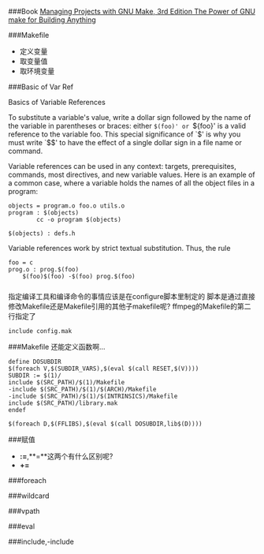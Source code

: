 ###Book
[Managing Projects with GNU Make, 3rd Edition
The Power of GNU make for Building Anything]()

###Makefile
* 定义变量
* 取变量值
* 取环境变量


###Basic of Var Ref

Basics of Variable References


To substitute a variable's value, write a dollar sign followed by the name of the variable in parentheses or braces: either `$(foo)' or `${foo}' is a valid reference to the variable foo. This special significance of `$' is why you must write `$$' to have the effect of a single dollar sign in a file name or command.

Variable references can be used in any context: targets, prerequisites, commands, most directives, and new variable values. Here is an example of a common case, where a variable holds the names of all the object files in a program:
```
objects = program.o foo.o utils.o
program : $(objects)
        cc -o program $(objects)

$(objects) : defs.h
```
Variable references work by strict textual substitution. Thus, the rule
```
foo = c
prog.o : prog.$(foo)
	$(foo)$(foo) -$(foo) prog.$(foo)
```



###
指定编译工具和编译命令的事情应该是在configure脚本里制定的
脚本是通过直接修改Makefile还是Makefile引用的其他子makefile呢?
ffmpeg的Makefile的第二行指定了
```
include config.mak
```

###Makefile 还能定义函数啊...
```
define DOSUBDIR
$(foreach V,$(SUBDIR_VARS),$(eval $(call RESET,$(V))))
SUBDIR := $(1)/
include $(SRC_PATH)/$(1)/Makefile
-include $(SRC_PATH)/$(1)/$(ARCH)/Makefile
-include $(SRC_PATH)/$(1)/$(INTRINSICS)/Makefile
include $(SRC_PATH)/library.mak
endef

$(foreach D,$(FFLIBS),$(eval $(call DOSUBDIR,lib$(D))))
```

###赋值
* **:=**,**=**这两个有什么区别呢?
* **+=**

###foreach

###wildcard

###vpath

###eval

###include,-include
